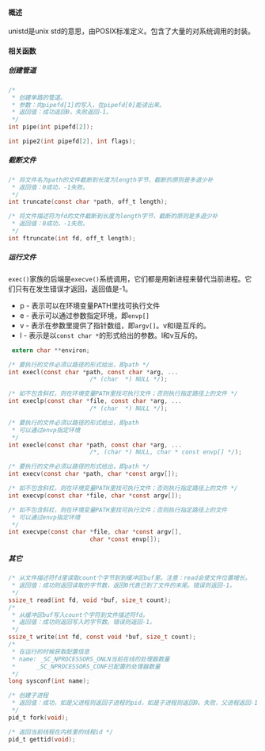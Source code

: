 #### 概述

unistd是unix std的意思，由POSIX标准定义。包含了大量的对系统调用的封装。

#### 相关函数

##### 创建管道

```c
/*
 * 创建单路的管道。
 * 参数：向pipefd[1]的写入，在pipefd[0]能读出来。
 * 返回值：成功返回0，失败返回-1。
 */
int pipe(int pipefd[2]);

int pipe2(int pipefd[2], int flags);
```

##### 截断文件

```c
/* 将文件名为path的文件截断到长度为length字节，截断的原则是多退少补
 * 返回值：0成功，-1失败。
 */
int truncate(const char *path, off_t length);

/* 将文件描述符为fd的文件截断到长度为length字节，截断的原则是多退少补
 * 返回值：0成功，-1失败。
 */
int ftruncate(int fd, off_t length);
```

##### 运行文件

`exec()`家族的后端是`execve()`系统调用，它们都是用新进程来替代当前进程。它们只有在发生错误才返回，返回值是-1。

- p - 表示可以在环境变量PATH里找可执行文件
- e - 表示可以通过参数指定环境，即`envp[]`
- v - 表示在参数里提供了指针数组，即`argv[]`。v和l是互斥的。
- l - 表示是以`const char *`的形式给出的参数。l和v互斥的。

```c
 extern char **environ;

/* 要执行的文件必须以路径的形式给出，即path */
int execl(const char *path, const char *arg, ...
                       /* (char  *) NULL */);

/* 如不包含斜杠，则在环境变量PATH里找可执行文件；否则执行指定路径上的文件 */
int execlp(const char *file, const char *arg, ...
                       /* (char  *) NULL */);

/* 要执行的文件必须以路径的形式给出，即path
 * 可以通过envp指定环境
 */
int execle(const char *path, const char *arg, ...
                       /*, (char *) NULL, char * const envp[] */);

/* 要执行的文件必须以路径的形式给出，即path */
int execv(const char *path, char *const argv[]);

/* 如不包含斜杠，则在环境变量PATH里找可执行文件；否则执行指定路径上的文件 */
int execvp(const char *file, char *const argv[]);

/* 如不包含斜杠，则在环境变量PATH里找可执行文件；否则执行指定路径上的文件
 * 可以通过envp指定环境
 */
int execvpe(const char *file, char *const argv[],
                       char *const envp[]);
```

##### 其它

```c
/* 从文件描述符fd里读取count个字节到到缓冲区buf里。注意：read会使文件位置增长。
 * 返回值：成功则返回读取的字节数，返回0代表已到了文件的末尾。错误则返回-1。
 */
ssize_t read(int fd, void *buf, size_t count);
/*
 * 从缓冲区buf写入count个字符到文件描述符fd。
 * 返回值：成功则返回写入的字节数。错误则返回-1。
 */
ssize_t write(int fd, const void *buf, size_t count);
/*
 * 在运行的时候获取配置信息
 * name: _SC_NPROCESSORS_ONLN当前在线的处理器数量
 * 		_SC_NPROCESSORS_CONF已配置的处理器数量
 */
long sysconf(int name);

/* 创建子进程
 * 返回值：成功，如是父进程则返回子进程的pid，如是子进程则返回0。失败，父进程返回-1，子进程不会创建。
 */
pid_t fork(void);

/* 返回当前线程在内核里的线程id */
pid_t gettid(void);
```

